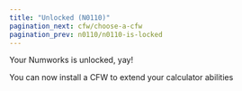 ```yaml
---
title: "Unlocked (N0110)"
pagination_next: cfw/choose-a-cfw
pagination_prev: n0110/n0110-is-locked
---
```


Your Numworks is unlocked, yay!

You can now install a CFW to extend your calculator abilities
